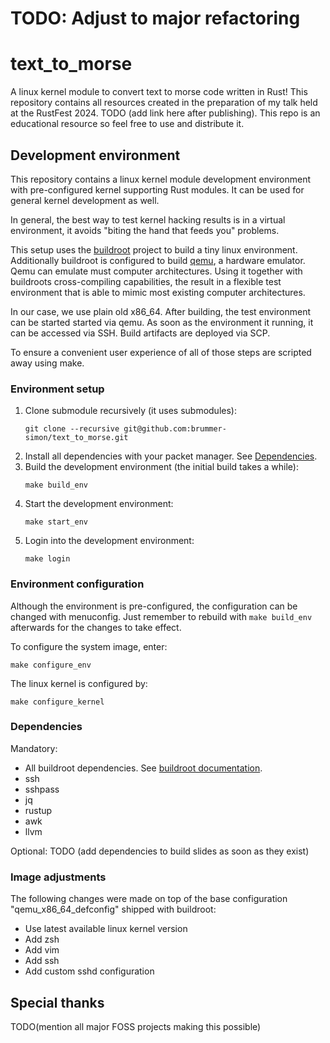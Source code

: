 # TODO: Adjust to major refactoring

# text_to_morse

A linux kernel module to convert text to morse code written in Rust! This repository
contains all resources created in the preparation of my talk held at the RustFest 2024.
TODO (add link here after publishing). This repo is an educational resource so feel free to use and distribute it.

## Development environment

This repository contains a linux kernel module development environment with
pre-configured kernel supporting Rust modules. It can be used for general kernel development as well.

In general, the best way to test kernel hacking results is in a virtual environment, it
avoids "biting the hand that feeds you" problems.

This setup uses the [buildroot](http://www.buildroot.org) project to build a tiny linux environment. Additionally buildroot is
configured to build [qemu](http://www.qemu.org), a hardware emulator. Qemu can emulate must computer architectures. Using it together with buildroots cross-compiling
capabilities, the result in a flexible test environment that is able to mimic most existing computer architectures.

In our case, we use plain old x86_64. After building, the test environment can be started
started via qemu. As soon as the environment it running, it can be accessed via SSH. Build artifacts
are deployed via SCP.

To ensure a convenient user experience of all of those steps are scripted away using make.

### Environment setup

1) Clone submodule recursively (it uses submodules):
   ```
   git clone --recursive git@github.com:brummer-simon/text_to_morse.git
   ```
2) Install all dependencies with your packet manager. See [Dependencies](#Dependencies).
3) Build the development environment (the initial build takes a while):
   ```
   make build_env
   ```
4) Start the development environment:
   ```
   make start_env
   ```
5) Login into the development environment:
   ```
   make login
   ```

### Environment configuration

Although the environment is pre-configured, the configuration can be changed
with menuconfig. Just remember to rebuild with `make build_env` afterwards for
the changes to take effect.

To configure the system image, enter:
```
make configure_env
```

The linux kernel is configured by:
```
make configure_kernel
```

### Dependencies

Mandatory:
- All buildroot dependencies. See [buildroot documentation](https://buildroot.org/downloads/manual/manual.html#requirement-mandatory).
- ssh
- sshpass
- jq
- rustup
- awk
- llvm

Optional:
TODO (add dependencies to build slides as soon as they exist)

### Image adjustments

The following changes were made on top of the base configuration "qemu_x86_64_defconfig"
shipped with buildroot:

- Use latest available linux kernel version
- Add zsh
- Add vim
- Add ssh
- Add custom sshd configuration

## Special thanks

TODO(mention all major FOSS projects making this possible)
